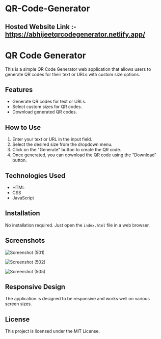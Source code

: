 # QR-Code-Generator

## Hosted Website Link :-  https://abhijeetqrcodegenerator.netlify.app/

# QR Code Generator

This is a simple QR Code Generator web application that allows users to generate QR codes for their text or URLs with custom size options.

## Features

- Generate QR codes for text or URLs.
- Select custom sizes for QR codes.
- Download generated QR codes.

## How to Use

1. Enter your text or URL in the input field.
2. Select the desired size from the dropdown menu.
3. Click on the "Generate" button to create the QR code.
4. Once generated, you can download the QR code using the "Download" button.

## Technologies Used

- HTML
- CSS
- JavaScript


## Installation

No installation required. Just open the `index.html` file in a web browser.

## Screenshots

![Screenshot (501)](https://github.com/AbhijeetKrMishra2/QR-Code-Generator/assets/139151966/2b889a4c-b854-4d2c-8dd8-9f94c469d5ae)

![Screenshot (502)](https://github.com/AbhijeetKrMishra2/QR-Code-Generator/assets/139151966/db38c726-52fb-468a-9679-725b181dc18a)

![Screenshot (505)](https://github.com/AbhijeetKrMishra2/QR-Code-Generator/assets/139151966/3e2ab883-f6e6-45f6-8318-06fd0b2ac633)


## Responsive Design

The application is designed to be responsive and works well on various screen sizes.

## License

This project is licensed under the MIT License.

